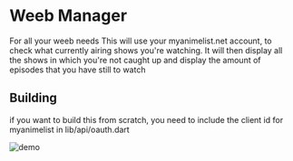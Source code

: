 # Weeb Manager

For all your weeb needs
This will use your myanimelist.net account, to check what currently airing shows you're watching.
It will then display all the shows in which you're not caught up and display the amount of episodes
that you have still to watch

## Building
if you want to build this from scratch, you need to include the client id for myanimelist
in lib/api/oauth.dart

![demo](https://user-images.githubusercontent.com/24765381/100393523-36c44180-303a-11eb-8353-f265298e3b4b.jpg)
